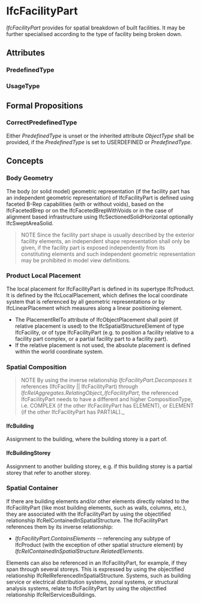 # IfcFacilityPart

_IfcFacilityPart_ provides for spatial breakdown of built facilities. It may be further specialised according to the type of facility being broken down.

## Attributes

### PredefinedType


### UsageType


## Formal Propositions

### CorrectPredefinedType
Either _PredefinedType_ is unset or the inherited attribute _ObjectType_ shall be provided, if the _PredefinedType_ is set to USERDEFINED or _PredefinedType_.

## Concepts

### Body Geometry

The body (or solid model) geometric representation (if the facility part has an independent geometric representation) of IfcFacilityPart is defined using faceted B-Rep capabilities (with or without voids), based on the IfcFacetedBrep or on the IfcFacetedBrepWithVoids or in the case of alignment based infrastructure using IfcSectionedSolidHorizontal optionally IfcSweptAreaSolid.

> NOTE  Since the facility part shape is usually described by the exterior facility elements, an independent shape representation shall only be given, if the facility part is exposed independently from its constituting elements and such independent geometric representation may be prohibited in model view definitions.

### Product Local Placement

The local placement for IfcFacilityPart is defined in its supertype IfcProduct. It is defined by the IfcLocalPlacement, which defines the local coordinate system that is referenced by all geometric representations or by IfcLinearPlacement which measures along a linear positioning element.

* The PlacementRelTo attribute of IfcObjectPlacement shall point (if relative placement is used) to the IfcSpatialStructureElement of type IfcFacility, or of type IfcFacilityPart (e.g. to position a facility relative to a facility part complex, or a partial facility part to a facility part).
* If the relative placement is not used, the absolute placement is defined within the world coordinate system.

### Spatial Composition

> NOTE  By using the inverse relationship _IfcFacilityPart.Decomposes_ it references (IfcFacility || IfcFacilityPart) through _IfcRelAggregates.RelatingObject_IfcFacilityPart_, the referenced
IfcFacilityPart needs to have a different and higher
 CompositionType, i.e. COMPLEX (if the other IfcFacilityPart has ELEMENT), or ELEMENT (if the other
 IfcFacilityPart has PARTIAL)._

#### IfcBuilding

Assignment to the building, where the building storey is a part of.

#### IfcBuildingStorey

Assignment to another building storey, e.g. if this building storey is a partial storey that refer to another storey.

### Spatial Container

If there are building elements and/or other elements directly related to the IfcFacilityPart (like most building elements, such as walls, columns, etc.), they are associated with the IfcFacilityPart by using the objectified relationship IfcRelContainedInSpatialStructure. The IfcFacilityPart references them by its inverse relationship:

* _IfcFacilityPart.ContainsElements_ -- referencing any subtype of IfcProduct (with the exception of other spatial structure element) by _IfcRelContainedInSpatialStructure.RelatedElements_.

Elements can also be referenced in an IfcFacilityPart, for example, if they span through several storeys. This is expressed by using the objectified relationship IfcRelReferencedInSpatialStructure. Systems, such as building service or electrical distribution systems, zonal systems, or structural analysis systems, relate to IfcFacilityPart by using the objectified relationship IfcRelServicesBuildings.

